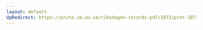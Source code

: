 ```yaml
---
layout: default
UpRedirect: https://pruto.im.uu.se/riksdagen-records-pdf/1873/prot-1873--fk--219/prot-1873--fk--219_000.pdf
---
```

